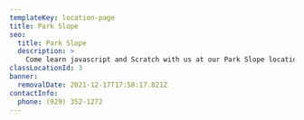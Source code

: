 ```yaml
---
templateKey: location-page
title: Park Slope
seo:
  title: Park Slope
  description: >
    Come learn javascript and Scratch with us at our Park Slope location!
classLocationId: 3
banner:
  removalDate: 2021-12-17T17:58:17.821Z
contactInfo:
  phone: (929) 352-1272
---
```

